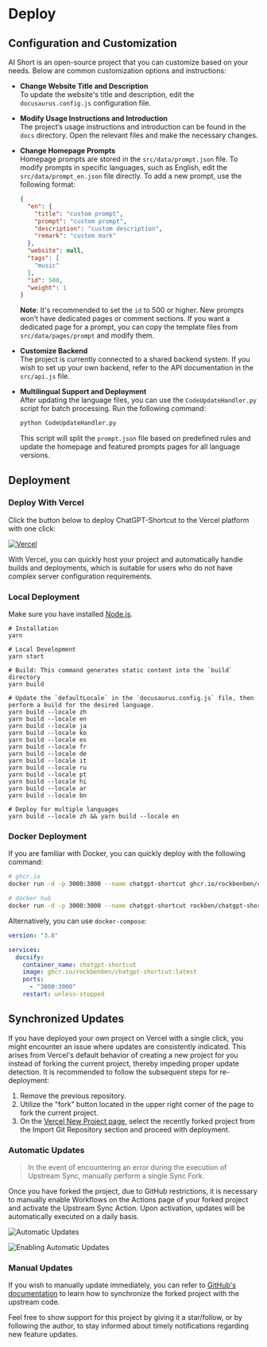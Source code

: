 # Deploy

## Configuration and Customization

AI Short is an open-source project that you can customize based on your needs. Below are common customization options and instructions:

- **Change Website Title and Description**  
  To update the website's title and description, edit the `docusaurus.config.js` configuration file.

- **Modify Usage Instructions and Introduction**  
  The project’s usage instructions and introduction can be found in the `docs` directory. Open the relevant files and make the necessary changes.

- **Change Homepage Prompts**  
  Homepage prompts are stored in the `src/data/prompt.json` file. To modify prompts in specific languages, such as English, edit the `src/data/prompt_en.json` file directly. To add a new prompt, use the following format:

  ```json
  {
    "en": {
      "title": "custom prompt",
      "prompt": "custom prompt",
      "description": "custom description",
      "remark": "custom mark"
    },
    "website": null,
    "tags": [
      "music"
    ],
    "id": 500, 
    "weight": 1
  }
  ```

  **Note**: It's recommended to set the `id` to 500 or higher. New prompts won’t have dedicated pages or comment sections. If you want a dedicated page for a prompt, you can copy the template files from `src/data/pages/prompt` and modify them.

- **Customize Backend**  
  The project is currently connected to a shared backend system. If you wish to set up your own backend, refer to the API documentation in the `src/api.js` file.

- **Multilingual Support and Deployment**  
  After updating the language files, you can use the `CodeUpdateHandler.py` script for batch processing. Run the following command:

  ```bash
  python CodeUpdateHandler.py
  ```

  This script will split the `prompt.json` file based on predefined rules and update the homepage and featured prompts pages for all language versions.

## Deployment

### Deploy With Vercel

Click the button below to deploy ChatGPT-Shortcut to the Vercel platform with one click:

[![Vercel](https://vercel.com/button)](https://vercel.com/new/clone?repository-url=https%3A%2F%2Fgithub.com%2Frockbenben%2FChatGPT-Shortcut%2Ftree%2Fmain)

With Vercel, you can quickly host your project and automatically handle builds and deployments, which is suitable for users who do not have complex server configuration requirements.

### Local Deployment

Make sure you have installed [Node.js](https://nodejs.org/).

```shell
# Installation
yarn

# Local Development
yarn start

# Build: This command generates static content into the `build` directory
yarn build

# Update the `defaultLocale` in the `docusaurus.config.js` file, then perform a build for the desired language.
yarn build --locale zh
yarn build --locale en
yarn build --locale ja
yarn build --locale ko
yarn build --locale es
yarn build --locale fr
yarn build --locale de
yarn build --locale it
yarn build --locale ru
yarn build --locale pt
yarn build --locale hi
yarn build --locale ar
yarn build --locale bn

# Deploy for multiple languages
yarn build --locale zh && yarn build --locale en
```

### Docker Deployment

If you are familiar with Docker, you can quickly deploy with the following command:

```bash
# ghcr.io
docker run -d -p 3000:3000 --name chatgpt-shortcut ghcr.io/rockbenben/chatgpt-shortcut:latest

# docker hub
docker run -d -p 3000:3000 --name chatgpt-shortcut rockben/chatgpt-shortcut:latest
```

Alternatively, you can use `docker-compose`:

```yml
version: "3.8"

services:
  docsify:
    container_name: chatgpt-shortcut
    image: ghcr.io/rockbenben/chatgpt-shortcut:latest
    ports:
      - "3000:3000"
    restart: unless-stopped
```

## Synchronized Updates

If you have deployed your own project on Vercel with a single click, you might encounter an issue where updates are consistently indicated. This arises from Vercel's default behavior of creating a new project for you instead of forking the current project, thereby impeding proper update detection. It is recommended to follow the subsequent steps for re-deployment:

1. Remove the previous repository.
2. Utilize the "fork" button located in the upper right corner of the page to fork the current project.
3. On the [Vercel New Project page](https://vercel.com/new), select the recently forked project from the Import Git Repository section and proceed with deployment.

### Automatic Updates

> In the event of encountering an error during the execution of Upstream Sync, manually perform a single Sync Fork.

Once you have forked the project, due to GitHub restrictions, it is necessary to manually enable Workflows on the Actions page of your forked project and activate the Upstream Sync Action. Upon activation, updates will be automatically executed on a daily basis.

![Automatic Updates](https://img.newzone.top/2023-05-19-11-57-59.png?imageMogr2/format/webp)

![Enabling Automatic Updates](https://img.newzone.top/2023-05-19-11-59-26.png?imageMogr2/format/webp)

### Manual Updates

If you wish to manually update immediately, you can refer to [GitHub's documentation](https://docs.github.com/en/pull-requests/collaborating-with-pull-requests/working-with-forks/syncing-a-fork) to learn how to synchronize the forked project with the upstream code.

Feel free to show support for this project by giving it a star/follow, or by following the author, to stay informed about timely notifications regarding new feature updates.
